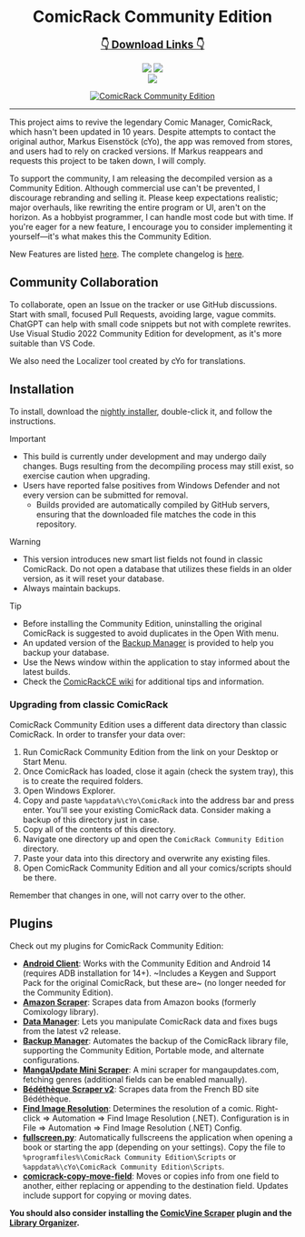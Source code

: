 <div align="center">

# ComicRack Community Edition

<b><u><span style='font-size:14.0pt'>👇 Download Links 👇</span></u></b>

<!--
<p>
<a href="https://github.com/maforget/ComicRack_AmazonScrapper/releases/latest/download/ComicRackCESetup.zip" alt="Latest Release (ZIP)">
  <img src="https://img.shields.io/github/v/release/maforget/ComicRackCE?label=latest release&logo=github" /></a>
<a href="https://github.com/maforget/ComicRack_AmazonScrapper/releases/latest/download/ComicRackCESetup.exe" alt="Latest Release (EXE)">
  <img src="https://img.shields.io/github/v/release/maforget/ComicRackCE?label=latest release (installer)&logo=github" /></a> 
<br>
  <img src="https://img.shields.io/github/release-date/maforget/ComicRackCE?logo=github&label=Released" /></a>    
</p>
-->

<p>
<a href="https://github.com/maforget/ComicRackCE/releases/download/nightly/ComicRackCE_nightly.zip" alt="Nightly (ZIP)">
  <img src="https://img.shields.io/github/v/release/maforget/ComicRackCE?include_prereleases&label=pre-release (zip)&logo=github" /></a>
<a href="https://github.com/maforget/ComicRackCE/releases/download/nightly/ComicRackCESetup_nightly.exe" alt="Nightly (EXE)">
  <img src="https://img.shields.io/github/v/release/maforget/ComicRackCE?include_prereleases&label=pre-release (installer)&logo=github" /></a>
<br>
  <img src="https://img.shields.io/github/release-date-pre/maforget/ComicRackCE?logo=github&label=Released" /></a>   
</p>

[![ComicRack Community Edition](https://github.com/maforget/ComicRackCE/assets/11904426/4748925c-662f-4ccd-bfb7-62ec46ae881e)](#readme)
</div>

---

This project aims to revive the legendary Comic Manager, ComicRack, which hasn't been updated in 10 years. Despite attempts to contact the original author, Markus Eisenstöck (cYo), the app was removed from stores, and users had to rely on cracked versions. If Markus reappears and requests this project to be taken down, I will comply.

To support the community, I am releasing the decompiled version as a Community Edition. Although commercial use can't be prevented, I discourage rebranding and selling it. Please keep expectations realistic; major overhauls, like rewriting the entire program or UI, aren't on the horizon. As a hobbyist programmer, I can handle most code but with time. If you're eager for a new feature, I encourage you to consider implementing it yourself—it's what makes this the Community Edition.

New Features are listed [here](https://github.com/maforget/ComicRackCE/wiki/New-Features). The complete changelog is [here](https://raw.githubusercontent.com/maforget/ComicRackCE/master/ComicRack/Changes.txt).

## Community Collaboration
To collaborate, open an Issue on the tracker or use GitHub discussions. Start with small, focused Pull Requests, avoiding large, vague commits. ChatGPT can help with small code snippets but not with complete rewrites. Use Visual Studio 2022 Community Edition for development, as it's more suitable than VS Code.

We also need the Localizer tool created by cYo for translations.

## Installation
To install, download the [nightly installer](https://github.com/maforget/ComicRackCE/releases/download/nightly/ComicRackCESetup_nightly.exe "Nightly Release"), double-click it, and follow the instructions. 

>[!IMPORTANT]
>* This build is currently under development and may undergo daily changes. Bugs resulting from the decompiling process may still exist, so exercise caution when upgrading.
>* Users have reported false positives from Windows Defender and not every version can be submitted for removal.
>    * Builds provided are automatically compiled by GitHub servers, ensuring that the downloaded file matches the code in this repository.

>[!WARNING]
>* This version introduces new smart list fields not found in classic ComicRack. Do not open a database that utilizes these fields in an older version, as it will reset your database.
>* Always maintain backups.

>[!TIP]
>* Before installing the Community Edition, uninstalling the original ComicRack is suggested to avoid duplicates in the Open With menu.
>* An updated version of the [Backup Manager](https://github.com/maforget/cr-backup-manager) is provided to help you backup your database.
>* Use the News window within the application to stay informed about the latest builds.
>* Check the [ComicRackCE wiki](https://github.com/maforget/ComicRackCE/wiki) for additional tips and information.

### Upgrading from classic ComicRack

ComicRack Community Edition uses a different data directory than classic ComicRack. In order to transfer your data over:

1. Run ComicRack Community Edition from the link on your Desktop or Start Menu.
2. Once ComicRack has loaded, close it again (check the system tray), this is to create the required folders.
3. Open Windows Explorer.
2. Copy and paste `%appdata%\cYo\ComicRack` into the address bar and press enter. You'll see your existing ComicRack data. Consider making a backup of this directory just in case.
3. Copy all of the contents of this directory.
4. Navigate one directory up and open the `ComicRack Community Edition` directory.
5. Paste your data into this directory and overwrite any existing files.
6. Open ComicRack Community Edition and all your comics/scripts should be there.

Remember that changes in one, will not carry over to the other.

## Plugins

Check out my plugins for ComicRack Community Edition:

- **[Android Client](https://github.com/maforget/ComicRackKeygen/releases/tag/1.0)**: Works with the Community Edition and Android 14 (requires ADB installation for 14+). ~Includes a Keygen and Support Pack for the original ComicRack, but these are~ (no longer needed for the Community Edition).
- **[Amazon Scraper](https://github.com/maforget/ComicRack_AmazonScrapper)**: Scrapes data from Amazon books (formerly Comixology library).
- **[Data Manager](https://github.com/maforget/CRDataManager)**: Lets you manipulate ComicRack data and fixes bugs from the latest v2 release.
- **[Backup Manager](https://github.com/maforget/cr-backup-manager)**: Automates the backup of the ComicRack library file, supporting the Community Edition, Portable mode, and alternate configurations.
- **[MangaUpdate Mini Scraper](https://github.com/maforget/ComicRack_MangaUpdateScraper)**: A mini scraper for mangaupdates.com, fetching genres (additional fields can be enabled manually).
- **[Bédéthèque Scraper v2](https://github.com/maforget/Bedetheque-Scrapper-2)**: Scrapes data from the French BD site Bédéthèque.
- **[Find Image Resolution](https://github.com/maforget/ComicRack_FindImageResolution)**: Determines the resolution of a comic. Right-click => Automation => Find Image Resolution (.NET). Configuration is in File => Automation => Find Image Resolution (.NET) Config.
- **[fullscreen.py](https://gist.githubusercontent.com/maforget/186a99205140acd3f7d3328ad1466e62/raw/8c7c0ecab28fb9a6037adbe19ff553e3597cccd6/fullscreen.py)**: Automatically fullscreens the application when opening a book or starting the app (depending on your settings). Copy the file to `%programfiles%\ComicRack Community Edition\Scripts` or `%appdata%\cYo\ComicRack Community Edition\Scripts`.
- **[comicrack-copy-move-field](https://github.com/maforget/comicrack-copy-move-field)**: Moves or copies info from one field to another, either replacing or appending to the destination field. Updates include support for copying or moving dates.

**You should also consider installing the [ComicVine Scraper](https://github.com/cbanack/comic-vine-scraper/releases/latest) plugin and the [Library Organizer](https://github.com/Stonepaw/comicrack-library-organizer/releases/latest).**
